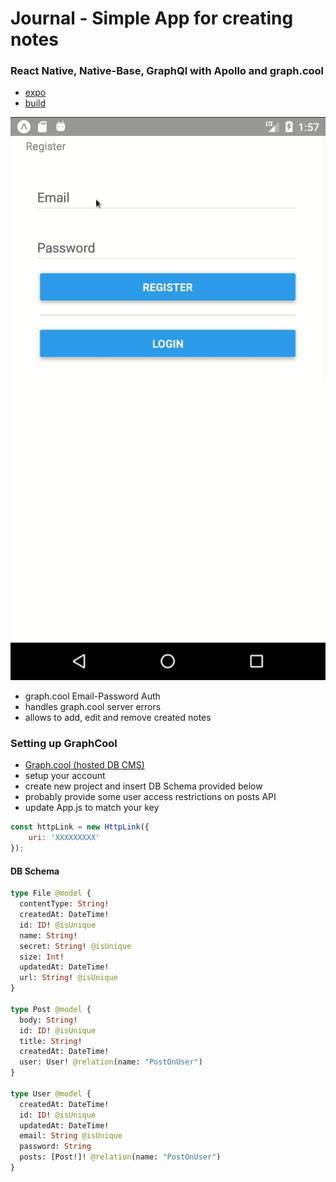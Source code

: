 # Journal - Simple App for creating notes

### React Native, Native-Base, GraphQl with Apollo and graph.cool
* [expo](https://expo.io/@astronnomos/journalapp)
* [build](build)

![tipCalculator](assets/journal.gif)

* graph.cool Email-Password Auth
* handles graph.cool server errors
* allows to add, edit and remove created notes

### Setting up GraphCool
* [Graph.cool (hosted DB CMS)]([https://www.graph.cool/)
* setup your account
* create new project and insert DB Schema provided below
* probably provide some user access restrictions on posts API
* update App.js to match your key
```js
const httpLink = new HttpLink({
    uri: 'XXXXXXXXX'
});
```

#### DB Schema
```graphql
type File @model {
  contentType: String!
  createdAt: DateTime!
  id: ID! @isUnique
  name: String!
  secret: String! @isUnique
  size: Int!
  updatedAt: DateTime!
  url: String! @isUnique
}

type Post @model {
  body: String!
  id: ID! @isUnique
  title: String!
  createdAt: DateTime!
  user: User! @relation(name: "PostOnUser")
}

type User @model {
  createdAt: DateTime!
  id: ID! @isUnique
  updatedAt: DateTime!
  email: String @isUnique
  password: String
  posts: [Post!]! @relation(name: "PostOnUser")
}
```
